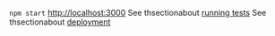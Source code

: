 `npm start`
[http://localhost:3000](http://localhost:3000)
See thsectionabout [running tests](https://facebook.github.io/create-react-app/docs/running-tests) 
See thsectionabout [deployment](https://facebook.github.io/create-react-app/docs/deployment)
